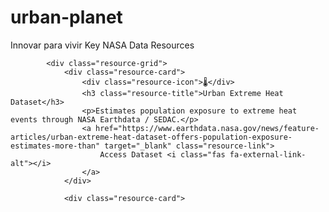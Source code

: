 # urban-planet
Innovar para vivir
  <i class="fas fa-satellite"></i>
                Key NASA Data Resources
            </h2>
            
            <div class="resource-grid">
                <div class="resource-card">
                    <div class="resource-icon">🌡️</div>
                    <h3 class="resource-title">Urban Extreme Heat Dataset</h3>
                    <p>Estimates population exposure to extreme heat events through NASA Earthdata / SEDAC.</p>
                    <a href="https://www.earthdata.nasa.gov/news/feature-articles/urban-extreme-heat-dataset-offers-population-exposure-estimates-more-than" target="_blank" class="resource-link">
                        Access Dataset <i class="fas fa-external-link-alt"></i>
                    </a>
                </div>
                
                <div class="resource-card">
